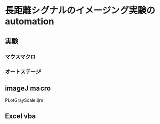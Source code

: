 # 長距離シグナルのイメージング実験のautomation
## 実験
### マウスマクロ

### オートステージ

## imageJ macro
PLotGrayScale.ijm

## Excel vba
